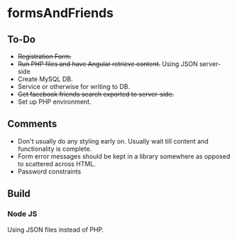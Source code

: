 # formsAndFriends

## To-Do
* ~~Registration Form.~~
* ~~Run PHP files and have Angular retrieve content.~~ Using JSON server-side
* Create MySQL DB.
* Service or otherwise for writing to DB.
* ~~Get facebook friends search exported to server-side.~~
* Set up PHP environment.

## Comments

* Don't usually do any styling early on. Usually wait till content and functionality is complete.
* Form error messages should be kept in a library somewhere as opposed to scattered across HTML.
* Password constraints

## Build

### Node JS

Using JSON files instead of PHP.